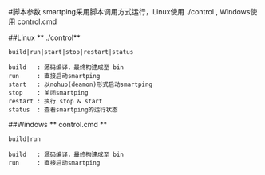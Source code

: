 #脚本参数
smartping采用脚本调用方式运行，Linux使用 ./control , Windows使用 control.cmd 

##Linux
** ./control**

```
build|run|start|stop|restart|status

build   : 源码编译，最终构建成至 bin
run     : 直接启动smartping
start   : 以nohup(deamon)形式启动smartping
stop    : 关闭smartping
restart : 执行 stop & start
status  : 查看smartping的运行状态
```

##Windows
** control.cmd **

```
build|run

build   : 源码编译，最终构建成至 bin
run     : 直接启动smartping
```


